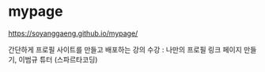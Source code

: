 # mypage
https://soyanggaeng.github.io/mypage/

간단하게 프로필 사이트를 만들고 배포하는 강의 수강 : 나만의 프로필 링크 페이지 만들기, 이범규 튜터 (스파르타코딩)
